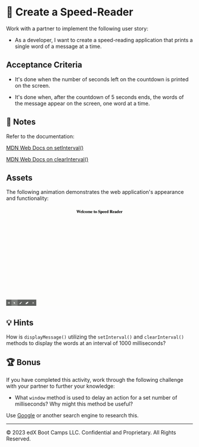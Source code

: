 # 📖 Create a Speed-Reader

Work with a partner to implement the following user story:

- As a developer, I want to create a speed-reading application that prints a single word of a message at a time.

## Acceptance Criteria

- It's done when the number of seconds left on the countdown is printed on the screen.

- It's done when, after the countdown of 5 seconds ends, the words of the message appear on the screen, one word at a time.

## 📝 Notes

Refer to the documentation:

[MDN Web Docs on setInterval()](https://developer.mozilla.org/en-US/docs/Web/API/WindowOrWorkerGlobalScope/setInterval)

[MDN Web Docs on clearInterval()](https://developer.mozilla.org/en-US/docs/Web/API/WindowOrWorkerGlobalScope/clearInterval)

## Assets

The following animation demonstrates the web application's appearance and functionality:

![A countdown of 5 seconds begins and then single words appear on the screen.](./images/demo1.gif)

## 💡 Hints

How is `displayMessage()` utilizing the `setInterval()` and `clearInterval()` methods to display the words at an interval of 1000 milliseconds?

## 🏆 Bonus

If you have completed this activity, work through the following challenge with your partner to further your knowledge:

- What `window` method is used to delay an action for a set number of milliseconds? Why might this method be useful?

Use [Google](https://www.google.com) or another search engine to research this.

---

© 2023 edX Boot Camps LLC. Confidential and Proprietary. All Rights Reserved.
